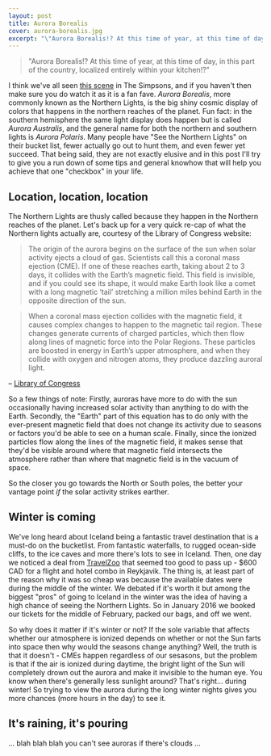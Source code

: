 ```yaml
---
layout: post
title: Aurora Borealis
cover: aurora-borealis.jpg
excerpt: "\"Aurora Borealis!? At this time of year, at this time of day, in this part of the country, localized entirely within your kitchen!?\""
---
```


> \"Aurora Borealis!? At this time of year, at this time of day, in this part of the country, localized entirely within your kitchen!?\"

I think we've all seen [this scene](https://youtu.be/u1h8cHUnP9k?t=132) in The Simpsons, and if you haven't then make sure you do watch it as it is a fan fave. *Aurora Borealis*, more commonly known as the Northern Lights, is the big shiny cosmic display of colors that happens in the northern reaches of the planet. Fun fact: in the southern hemisphere the same light display does happen but is called *Aurora Australis*, and the general name for both the northern and southern lights is *Aurora Polaris*. Many people have "See the Northern Lights" on their bucket list, fewer actually go out to hunt them, and even fewer yet succeed. That being said, they are not exactly elusive and in this post I'll try to give you a run down of some tips and general knowhow that will help you achieve that one "checkbox" in your life.

## Location, location, location

The Northern Lights are thusly called because they happen in the Northern reaches of the planet. Let's back up for a very quick re-cap of what the Northern lights actually are, courtesy of the Library of Congress website:

> The origin of the aurora begins on the surface of the sun when solar activity ejects a cloud of gas. Scientists call this a coronal mass ejection (CME). If one of these reaches earth, taking about 2 to 3 days, it collides with the Earth’s magnetic field. This field is invisible, and if you could see its shape, it would make Earth look like a comet with a long magnetic ‘tail’ stretching a million miles behind Earth in the opposite direction of the sun.

> When a coronal mass ejection collides with the magnetic field, it causes complex changes to happen to the magnetic tail region. These changes generate currents of charged particles, which then flow along lines of magnetic force into the Polar Regions. These particles are boosted in energy in Earth’s upper atmosphere, and when they collide with oxygen and nitrogen atoms, they produce dazzling auroral light.

&ndash; [Library of Congress](https://www.loc.gov/everyday-mysteries/item/what-are-the-northern-lights/)

So a few things of note: Firstly, auroras have more to do with the sun occasionally having increased solar activity than anything to do with the Earth. Secondly, the "Earth" part of this equation has to do only with the ever-present magnetic field that does not change its activity due to seasons or factors you'd be able to see on a human scale. Finally, since the ionized particles flow along the lines of the magnetic field, it makes sense that they'd be visible around where that magnetic field intersects the atmosphere rather than where that magnetic field is in the vacuum of space.

So the closer you go towards the North or South poles, the better your vantage point *if* the solar activity strikes earther.

## Winter is coming

We've long heard about Iceland being a fantastic travel destination that is a must-do on the bucketlist. From fantastic waterfalls, to rugged ocean-side cliffs, to the ice caves and more there's lots to see in Iceland. Then, one day we noticed a deal from [TravelZoo](https://www.travelzoo.com/ca/) that seemed too good to pass up - $600 CAD for a flight and hotel combo in Reykjavik. The thing is, at least part of the reason why it was so cheap was because the available dates were during the middle of the winter. We debated if it's worth it but among the biggest "pros" of going to Iceland in the winter was the idea of having a high chance of seeing the Northern Lights. So in January 2016 we booked our tickets for the middle of February, packed our bags, and off we went.

So why does it matter if it's winter or not? If the sole variable that affects whether our atmosphere is ionized depends on whether or not the Sun farts into space then why would the seasons change anything? Well, the truth is that it doesn't - CMEs happen regardless of our sesasons, but the problem is that if the air is ionized during daytime, the bright light of the Sun will completely drown out the aurora and make it invisible to the human eye. You know when there's generally less sunlight around? That's right... during winter! So trying to view the aurora during the long winter nights gives you more chances (more hours in the day) to see it.

## It's raining, it's pouring

... blah blah blah you can't see auroras if there's clouds ...